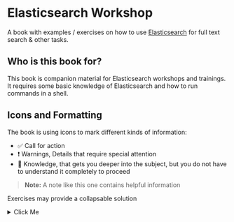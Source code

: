 # Elasticsearch Workshop

A book with examples / exercises on how to use [Elasticsearch](https://www.elastic.co/elasticsearch/) for full text search & other tasks.


## Who is this book for?

This book is companion material for Elasticsearch workshops and trainings. It requires some basic knowledge of Elasticsearch and how to run commands in a shell.


## Icons and Formatting

The book is using icons to mark different kinds of information:

* ✅ Call for action
* ❗️ Warnings, Details that require special attention
* 🔎 Knowledge, that gets you deeper into the subject, but you do not have to understand it completely to proceed

> **Note:** A note like this one contains helpful information

Exercises may provide a collapsable solution

<details>
<summary>Click Me</summary>
A solution can show the content of a file, e.g. <code>yaml</code>

```yaml
---
client:
  hosts:
    - elasticsearch01
...
```

some JSON formatted text.

```json
{
  "query": {
    "match_all": {}
  }
}
```

or something else.
</details>
